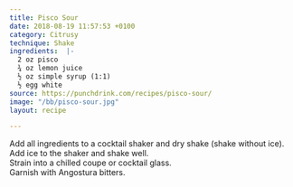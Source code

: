 ```yaml
---
title: Pisco Sour
date: 2018-08-19 11:57:53 +0100
category: Citrusy
technique: Shake
ingredients:  |-
  2 oz pisco
  ¾ oz lemon juice
  ½ oz simple syrup (1:1)
  ½ egg white
source: https://punchdrink.com/recipes/pisco-sour/
image: "/bb/pisco-sour.jpg"
layout: recipe

---
```

Add all ingredients to a cocktail shaker and dry shake (shake without ice).  
Add ice to the shaker and shake well.  
Strain into a chilled coupe or cocktail glass.  
Garnish with Angostura bitters.
